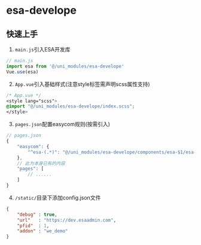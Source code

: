 # esa-develope

## 快速上手

1. `main.js`引入ESA开发库
```js
// main.js
import esa from '@/uni_modules/esa-develope'
Vue.use(esa)
```

2. `App.vue`引入基础样式(注意style标签需声明scss属性支持)
```css
/* App.vue */
<style lang="scss">
@import "@/uni_modules/esa-develope/index.scss";
</style>
```

3. `pages.json`配置easycom规则(按需引入)

```js
// pages.json
{
	"easycom": {
		"^esa-(.*)": "@/uni_modules/esa-develope/components/esa-$1/esa-$1.vue"
	},
	// 此为本身已有的内容
	"pages": [
		// ......
	]
}
```

4. `/static/`目录下添加config.json文件
```json
{
	"debug"	: true,
	"url"	: "https://dev.esaadmin.com",
	"pfid"	: 1,
	"addon"	: "we_demo"
}
```